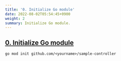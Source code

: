 ```yaml
---
title: '0. Initialize Go module'
date: 2022-08-02T05:54:45+0900
weight: 2
summary: Initialize Go module.
---
```


## [0. Initialize Go module](https://github.com/nakamasato/sample-controller/commit/896534ade503db38b673abc303097d84af3d7936)

```
go mod init github.com/<yourname>/sample-controller
```
